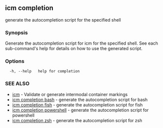 ## icm completion

generate the autocompletion script for the specified shell

### Synopsis


Generate the autocompletion script for icm for the specified shell.
See each sub-command's help for details on how to use the generated script.


### Options

```
  -h, --help   help for completion
```

### SEE ALSO

* [icm](icm.md)	 - Validate or generate intermodal container markings
* [icm completion bash](icm_completion_bash.md)	 - generate the autocompletion script for bash
* [icm completion fish](icm_completion_fish.md)	 - generate the autocompletion script for fish
* [icm completion powershell](icm_completion_powershell.md)	 - generate the autocompletion script for powershell
* [icm completion zsh](icm_completion_zsh.md)	 - generate the autocompletion script for zsh

